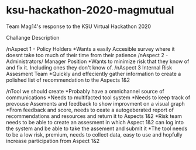 # ksu-hackathon-2020-magmutual
Team Mag14's response to the KSU Virtual Hackathon 2020

Challange Description

/nAspect 1 - Policy Holders
  *Wants a easily Accesible survey where it doesnt take too much of their time from their patience
/nAspect 2 - Administrators/ Manager Position
  *Wants to minimize risk that they know of and fix it. Including ones they don't know of.
/nAspect 3 Internal Risk Assesment Team
  *Quickly and effeciently gather information to create a polished list of recommendation to the Aspects 1&2

/nTool we should create
  *Probably have a omnichannel source of communications 
  *Needs to multifacted tool system
  *Needs to keep track of prevouse Assements and feedback to show improvment on a visual graph
  *From feedback and score, needs to ceate a autogeberated report of recommendations and resources and return it to Aspects 1&2
  *Risk team needs to be able to create an assesment in which Aspect 1&2 can log into the system and be able to take the assement and submit it
  *The tool needs to be a low risk, premium, needs to collect data, easy to use and hopfully increase participation from Aspect 1&2
